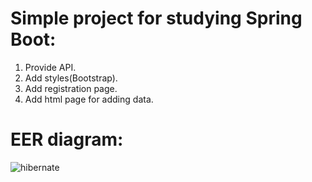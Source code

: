 # Simple project for studying Spring Boot:
1. Provide API.
2. Add styles(Bootstrap).
3. Add registration page.
4. Add html page for adding data.

# EER diagram:
![hibernate](https://user-images.githubusercontent.com/17299069/47139391-671a4d00-d2c4-11e8-89fc-4f0a184b0c65.png)
